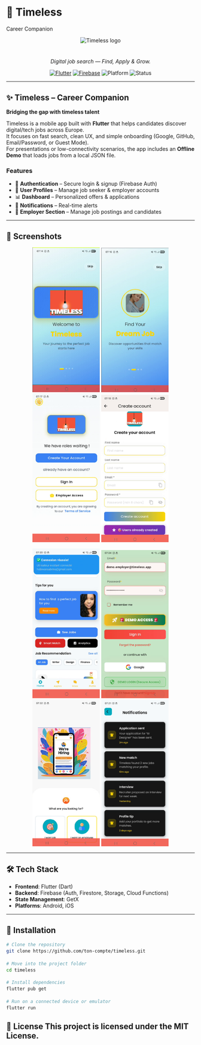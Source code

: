 # 🚀 Timeless  
Career Companion


<p align="center">
  <img src="https://zupimages.net/up/25/39/ftc9.png" alt="Timeless logo" width="300">
</p>



<h1 align="center"></h1>
<p align="center"><em>Digital job search — Find, Apply & Grow.</em></p>

<p align="center">
  <a href="https://flutter.dev"><img alt="Flutter" src="https://img.shields.io/badge/Flutter-3.x-02569B?logo=flutter&logoColor=white"></a>
  <a href="https://firebase.google.com"><img alt="Firebase" src="https://img.shields.io/badge/Firebase-Auth%20%7C%20Firestore-FFCA28?logo=firebase&logoColor=black"></a>
  <img alt="Platform" src="https://img.shields.io/badge/Platform-Android-3DDC84?logo=android&logoColor=white">
  <img alt="Status" src="https://img.shields.io/badge/Status-Demo%20Day-4CAF50">
</p>

---

## ✨ Timeless – Career Companion

**Bridging the gap with timeless talent**

Timeless is a mobile app built with **Flutter** that helps candidates discover digital/tech jobs across Europe.  
It focuses on fast search, clean UX, and simple onboarding (Google, GitHub, Email/Password, or Guest Mode).  
For presentations or low-connectivity scenarios, the app includes an **Offline Demo** that loads jobs from a local JSON file.

### Features
- 🔐 **Authentication** – Secure login & signup (Firebase Auth)  
- 👤 **User Profiles** – Manage job seeker & employer accounts  
- 📊 **Dashboard** – Personalized offers & applications  
- 🔔 **Notifications** – Real-time alerts  
- 🏢 **Employer Section** – Manage job postings and candidates  

---

## 📸 Screenshots

<p align="center">
  <img src="assets/screenshots/caroussel1.png" alt="Caroussel 1" width="180"/>
  <img src="assets/screenshots/caroussel2.png" alt="Caroussel 2" width="180"/>
  <img src="assets/screenshots/SIGNIN.png" alt="Sign In" width="180"/>
  <img src="assets/screenshots/CreateAccount.png" alt="Create Account" width="180"/>
</p>

<p align="center">
  <img src="assets/screenshots/Dashboard.png" alt="Dashboard" width="180"/>
  <img src="assets/screenshots/EmployerScreen.png" alt="Employer Screen" width="180"/>
  <img src="assets/screenshots/Hiring.png" alt="Hiring" width="180"/>
  <img src="assets/screenshots/Notifs.png" alt="Notifications" width="180"/>
</p>




---

## 🛠️ Tech Stack
- **Frontend**: Flutter (Dart)  
- **Backend**: Firebase (Auth, Firestore, Storage, Cloud Functions)  
- **State Management**: GetX  
- **Platforms**: Android, iOS  

---

## 🚧 Installation

```bash
# Clone the repository
git clone https://github.com/ton-compte/timeless.git

# Move into the project folder
cd timeless

# Install dependencies
flutter pub get

# Run on a connected device or emulator
flutter run
```

📜 License
This project is licensed under the MIT License.
---

